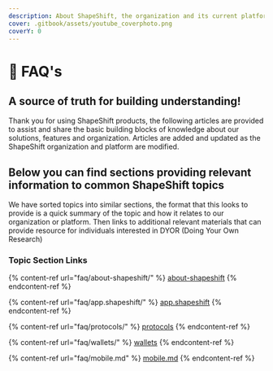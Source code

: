 ```yaml
---
description: About ShapeShift, the organization and its current platform
cover: .gitbook/assets/youtube_coverphoto.png
coverY: 0
---
```


# 🥳 FAQ's

## A source of truth for building understanding!

Thank you for using ShapeShift products, the following articles are provided to assist and share the basic building blocks of knowledge about our solutions, features and organization. Articles are added and updated as the ShapeShift organization and platform are modified.&#x20;

## Below you can find sections providing relevant information to common ShapeShift topics

We have sorted topics into similar sections, the format that this looks to provide is a quick summary of the topic and how it relates to our organization or platform. Then links to additional relevant materials that can provide resource for individuals interested in DYOR (Doing Your Own Research)  &#x20;

### Topic Section Links

{% content-ref url="faq/about-shapeshift/" %}
[about-shapeshift](faq/about-shapeshift/)
{% endcontent-ref %}

{% content-ref url="faq/app.shapeshift/" %}
[app.shapeshift](faq/app.shapeshift/)
{% endcontent-ref %}

{% content-ref url="faq/protocols/" %}
[protocols](faq/protocols/)
{% endcontent-ref %}

{% content-ref url="faq/wallets/" %}
[wallets](faq/wallets/)
{% endcontent-ref %}

{% content-ref url="faq/mobile.md" %}
[mobile.md](faq/mobile.md)
{% endcontent-ref %}
